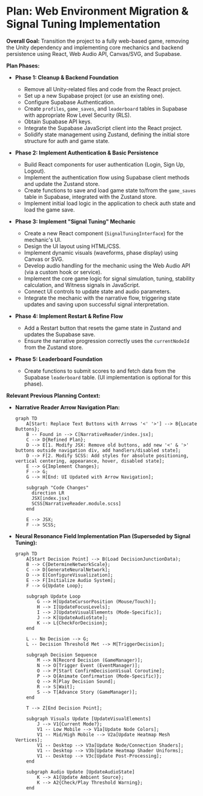 # Plan: Web Environment Migration & Signal Tuning Implementation

**Overall Goal:** Transition the project to a fully web-based game, removing the Unity dependency and implementing core mechanics and backend persistence using React, Web Audio API, Canvas/SVG, and Supabase.

**Plan Phases:**

*   **Phase 1: Cleanup & Backend Foundation**
    *   Remove all Unity-related files and code from the React project.
    *   Set up a new Supabase project (or use an existing one).
    *   Configure Supabase Authentication.
    *   Create `profiles`, `game_saves`, and `leaderboard` tables in Supabase with appropriate Row Level Security (RLS).
    *   Obtain Supabase API keys.
    *   Integrate the Supabase JavaScript client into the React project.
    *   Solidify state management using Zustand, defining the initial store structure for auth and game state.

*   **Phase 2: Implement Authentication & Basic Persistence**
    *   Build React components for user authentication (Login, Sign Up, Logout).
    *   Implement the authentication flow using Supabase client methods and update the Zustand store.
    *   Create functions to save and load game state to/from the `game_saves` table in Supabase, integrated with the Zustand store.
    *   Implement initial load logic in the application to check auth state and load the game save.

*   **Phase 3: Implement "Signal Tuning" Mechanic**
    *   Create a new React component (`SignalTuningInterface`) for the mechanic's UI.
    *   Design the UI layout using HTML/CSS.
    *   Implement dynamic visuals (waveforms, phase display) using Canvas or SVG.
    *   Develop audio handling for the mechanic using the Web Audio API (via a custom hook or service).
    *   Implement the core game logic for signal simulation, tuning, stability calculation, and Witness signals in JavaScript.
    *   Connect UI controls to update state and audio parameters.
    *   Integrate the mechanic with the narrative flow, triggering state updates and saving upon successful signal interpretation.

*   **Phase 4: Implement Restart & Refine Flow**
    *   Add a Restart button that resets the game state in Zustand and updates the Supabase save.
    *   Ensure the narrative progression correctly uses the `currentNodeId` from the Zustand store.

*   **Phase 5: Leaderboard Foundation**
    *   Create functions to submit scores to and fetch data from the Supabase `leaderboard` table. (UI implementation is optional for this phase).

**Relevant Previous Planning Context:**

*   **Narrative Reader Arrow Navigation Plan:**
    ```mermaid
    graph TD
        A[Start: Replace Text Buttons with Arrows '<' '>'] --> B{Locate Buttons};
        B -- Found in --> C[NarrativeReader/index.jsx];
        C --> D{Refined Plan};
        D --> E[1. Modify JSX: Remove old buttons, add new '<' & '>' buttons outside navigation div, add handlers/disabled state];
        D --> F[2. Modify SCSS: Add styles for absolute positioning, vertical centering, appearance, hover, disabled state];
        E --> G{Implement Changes};
        F --> G;
        G --> H[End: UI Updated with Arrow Navigation];

        subgraph "Code Changes"
          direction LR
          JSX[index.jsx]
          SCSS[NarrativeReader.module.scss]
        end

        E --> JSX;
        F --> SCSS;
    ```

*   **Neural Resonance Field Implementation Plan (Superseded by Signal Tuning):**
    ```mermaid
    graph TD
        A[Start Decision Point] --> B(Load DecisionJunctionData);
        B --> C{DetermineNetworkScale};
        C --> D[GenerateNeuralNetwork];
        D --> E[ConfigureVisualization];
        E --> F[Initialize Audio System];
        F --> G{Update Loop};

        subgraph Update Loop
            G --> H[UpdateCursorPosition (Mouse/Touch)];
            H --> I[UpdateFocusLevels];
            I --> J[UpdateVisualElements (Mode-Specific)];
            J --> K[UpdateAudioState];
            K --> L{CheckForDecision};
        end

        L -- No Decision --> G;
        L -- Decision Threshold Met --> M[TriggerDecision];

        subgraph Decision Sequence
            M --> N[Record Decision (GameManager)];
            N --> O[Trigger Event (EventManager)];
            O --> P[Start ConfirmDecisionVisual Coroutine];
            P --> Q{Animate Confirmation (Mode-Specific)};
            Q --> R[Play Decision Sound];
            R --> S[Wait];
            S --> T[Advance Story (GameManager)];
        end

        T --> Z[End Decision Point];

        subgraph Visuals Update [UpdateVisualElements]
            J --> V1{Current Mode?};
            V1 -- Low Mobile --> V1a[Update Node Colors];
            V1 -- Mid/High Mobile --> V2a[Update Heatmap Mesh Vertices];
            V1 -- Desktop --> V3a[Update Node/Connection Shaders];
            V1 -- Desktop --> V3b[Update Heatmap Shader Uniforms];
            V1 -- Desktop --> V3c[Update Post-Processing];
        end

        subgraph Audio Update [UpdateAudioState]
            K --> A1{Update Ambient Source};
            K --> A2{Check/Play Threshold Warning};
        end